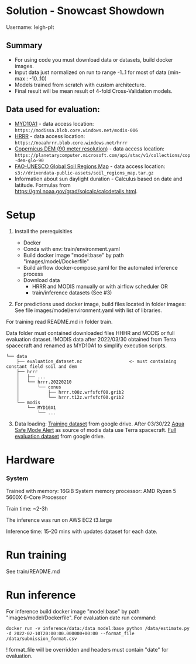 # Solution - Snowcast Showdown

Username: leigh-plt

## Summary
- For using code you must download data or datasets, build docker images.
- Input data just normalized on run to range -1..1 for most of data (min-max : -10..10)
- Models trained from scratch with custom architecture.
- Final result will be mean result of 4-fold Cross-Validation models.

## Data used for evaluation:
- [MYD10A1](https://nsidc.org/data/MYD10A1) - data access location: `https://modissa.blob.core.windows.net/modis-006`
- [HRRR](https://rapidrefresh.noaa.gov/hrrr/) - data access location: `https://noaahrrr.blob.core.windows.net/hrrr`
- [Copernicus DEM (90 meter resolution)](https://object.cloud.sdsc.edu/v1/AUTH_opentopography/www/metadata/Copernicus_metadata.pdf) - data access location: `https://planetarycomputer.microsoft.com/api/stac/v1/collections/cop-dem-glo-90`
- [FAO-UNESCO Global Soil Regions Map](https://www.nrcs.usda.gov/wps/portal/nrcs/detail/soils/use/?cid=nrcs142p2_054013) - data access location: `s3://drivendata-public-assets/soil_regions_map.tar.gz`
- Information about sun daylight duration - Calculus based on date and latitude. Formulas from https://gml.noaa.gov/grad/solcalc/calcdetails.html.

# Setup

1. Install the prerequisities
     - Docker
     - Conda with env: train/environment.yaml
     - Build docker image "model:base" by path "images/model/Dockerfile"
     - Build airflow docker-compose.yaml for the automated inference process
     - Download data
        - HRRR and MODIS manually or with airflow scheduler
          OR
        - train/inference datasets (See #3)

2. For predictions used docker image, build files located in folder images:
  See file images/model/environment.yaml with list of libraries.

  For training read README.md in folder train.

Data folder must contained downloaded files HHHR and MODIS or full evaluation dataset.
!MODIS data after 2022/03/30 obtained from Terra spacecraft and renamed as MYD10A1 to simplify execution scripts.
```
└── data
    ├── evaluation_dataset.nc                  <- must containing constant field soil and dem
    ├── hrrr
    │   ├── ...
    │   └── hrrr.20220210
    │       └── conus
    │           ├── hrrr.t00z.wrfsfcf00.grib2
    │           └── hrrr.t12z.wrfsfcf00.grib2
    └── modis
        └── MYD10A1
            └── ...
```
3. Data loading:
  [Training dataset](https://drive.google.com/file/d/1byzZadHONRHZZ0E9kQksP_ZOhhHmABNt/view?usp=sharing) from google drive.
  After 03/30/22 [Aqua Safe Mode Alert](https://lpdaac.usgs.gov/news/aqua-safe-mode-alert/) as source of modis data use Terra spacecraft.
  [Full evaluation dataset](https://drive.google.com/file/d/1c-fH88e4m9MQRUBfibs7mrAfN7_OQBWc/view?usp=sharing) from google drive.

# Hardware
### System
Trained with
  memory:         16GiB System memory
  processor:      AMD Ryzen 5 5600X 6-Core Processor

Train time: ~2-3h

The inference was run on AWS EC2 t3.large

Inference time: 15-20 mins with updates dataset for each date.

# Run training
  See train/README.md

# Run inference
  For inference build docker image "model:base" by path "images/model/Dockerfile".
  For evaluation date run command:
```
docker run -v inference/data:/data model:base python /data/estimate.py -d 2022-02-10T20:00:00.000000+00:00 --format_file /data/submission_format.csv
```
! format_file will be overridden and headers must contain "date" for evaluation.
